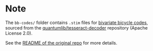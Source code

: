 # Note

The `bb-codes/` folder contains `.stim` files for [bivariate bicycle codes](https://doi.org/10.1038/s41586-024-07107-7), sourced from the [quantumlib/tesseract-decoder](https://github.com/quantumlib/tesseract-decoder) repository (Apache License 2.0).

See the [README of the original repo](https://github.com/quantumlib/tesseract-decoder/tree/main/testdata) for more details.